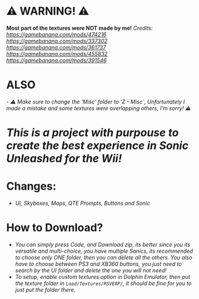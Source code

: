 
# **⚠️ WARNING! ⚠️**
**Most part of the textures were NOT made by me!**
*Credits:
https://gamebanana.com/mods/474216
https://gamebanana.com/mods/337302
https://gamebanana.com/mods/361737
https://gamebanana.com/mods/455832
https://gamebanana.com/mods/391546*
# ALSO
*- ⚠️ Make sure to change the 'Misc' folder to 'Z - Misc`, Unfortunately I made a mistake and some textures were overlapping others, I'm sorry! ⚠️*
# *This is a project with purpouse to create the best experience in Sonic Unleashed for the Wii!*

# Changes:
- *UI, Skyboxes, Maps, QTE Prompts, Buttons and Sonic*

# How to Download?
- *You can simply press Code, and Download zip, its better since you its versatile and multi-choice, you have multiple Sonics, its recommended to choose only ONE folder, then you can delete all the others. You also have to choose between PS3 and XB360 buttons, you just need to search by the UI folder and delete the one you will not need!*
- *To setup, enable custom textures option in Dolphin Emulator, then put the texture folder in `Load/Textures/RSVE8P/`, it should be fine for you to just put the folder there.*
